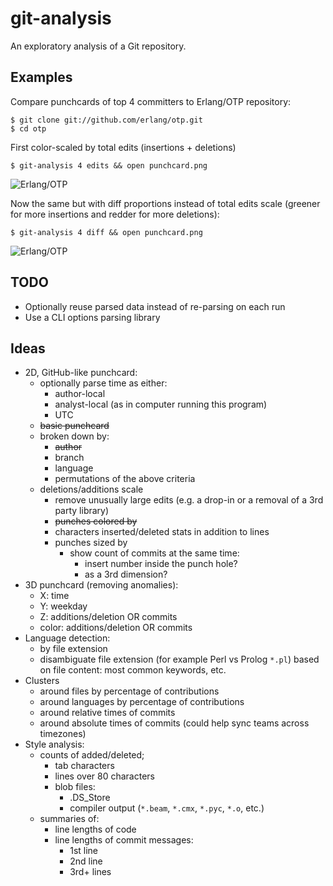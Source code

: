 git-analysis
============

An exploratory analysis of a Git repository.


Examples
--------
Compare punchcards of top 4 committers to Erlang/OTP repository:
```shell
$ git clone git://github.com/erlang/otp.git
$ cd otp
```
First color-scaled by total edits (insertions + deletions)
```shell
$ git-analysis 4 edits && open punchcard.png
```
![Erlang/OTP](https://raw.github.com/ibnfirnas/git-analysis/master/examples/otp-punchcard-top-4-edits.png)

Now the same but with diff proportions instead of total edits scale (greener
for more insertions and redder for more deletions):
```shell
$ git-analysis 4 diff && open punchcard.png
```
![Erlang/OTP](https://raw.github.com/ibnfirnas/git-analysis/master/examples/otp-punchcard-top-4-diff.png)


TODO
----
* Optionally reuse parsed data instead of re-parsing on each run
* Use a CLI options parsing library


Ideas
-----
* 2D, GitHub-like punchcard:
    - optionally parse time as either:
        + author-local
        + analyst-local (as in computer running this program)
        + UTC
    - ~~basic punchcard~~
    - broken down by:
        + ~~author~~
        + branch
        + language
        + permutations of the above criteria
    - deletions/additions scale
        + remove unusually large edits
          (e.g. a drop-in or a removal of a 3rd party library)
        + ~~punches colored by~~
        + characters inserted/deleted stats in addition to lines
        + punches sized by
            * show count of commits at the same time:
                - insert number inside the punch hole?
                - as a 3rd dimension?
* 3D punchcard (removing anomalies):
    - X: time
    - Y: weekday
    - Z: additions/deletion OR commits
    - color: additions/deletion OR commits
* Language detection:
    - by file extension
    - disambiguate file extension (for example Perl vs Prolog `*.pl`) based on
      file content: most common keywords, etc.
* Clusters
    - around files by percentage of contributions
    - around languages by percentage of contributions
    - around relative times of commits
    - around absolute times of commits (could help sync teams across timezones)
* Style analysis:
    - counts of added/deleted;
        + tab characters
        + lines over 80 characters
        + blob files:
            * .DS_Store
            * compiler output (`*.beam`, `*.cmx`, `*.pyc`, `*.o`, etc.)
    - summaries of:
        + line lengths of code
        + line lengths of commit messages:
            * 1st line
            * 2nd line
            * 3rd+ lines
